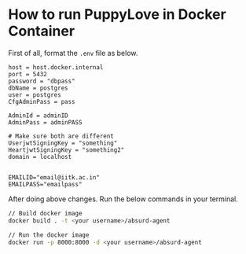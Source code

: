 # How to run PuppyLove in Docker Container

First of all, format the `.env` file as below.

```.env
host = host.docker.internal
port = 5432
password = "dbpass"
dbName = postgres
user = postgres
CfgAdminPass = pass

AdminId = adminID
AdminPass = adminPASS

# Make sure both are different
UserjwtSigningKey = "something"
HeartjwtSigningKey = "something2"
domain = localhost


EMAILID="email@iitk.ac.in"
EMAILPASS="emailpass"

```

After doing above changes. Run the below commands in your terminal.

```bash
// Build docker image
docker build . -t <your username>/absurd-agent

// Run the docker image
docker run -p 8000:8000 -d <your username>/absurd-agent
```
